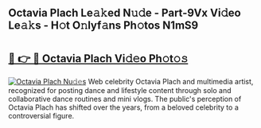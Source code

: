 ## Octavia Plach Le𝚊𝚔ed N𝚞𝚍e - Part-9Vx Vi𝚍eo Le𝚊𝚔s - H𝚘t O𝚗lyf𝚊ns Ph𝚘tos N1mS9

# <h2><a href="http://hf71fr5.feru.top/?c=Octavia+Plach">🔗 👉 🔴 Octavia Plach Vi𝚍𝚎o Ph𝚘t𝚘𝚜</a></h2>

[![Octavia Plach Nu𝚍𝚎s](https://i.imgur.com/0TWrTi3.gif)](http://hf71fr5.feru.top/?c=Octavia+Plach)
Web celebrity Octavia Plach and multimedia artist, recognized for posting dance and lifestyle content through solo and collaborative dance routines and mini vlogs. The public's perception of Octavia Plach has shifted over the years, from a beloved celebrity to a controversial figure. 
